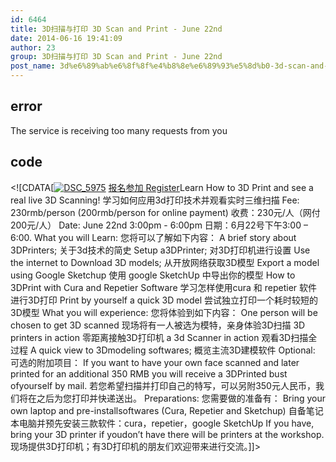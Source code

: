 ```yaml
---
id: 6464
title: 3D扫描与打印 3D Scan and Print - June 22nd
date: 2014-06-16 19:41:09
author: 23
group: 3D扫描与打印 3D Scan and Print - June 22nd
post_name: 3d%e6%89%ab%e6%8f%8f%e4%b8%8e%e6%89%93%e5%8d%b0-3d-scan-and-print-june-22nd
---
```


## error
The service is receiving too many requests from you

## code
 <!\[CDATA\[[![DSC_5975](http://xinchejian.com/wp-content/uploads/2014/06/DSC_5975-290x290.jpg)](http://139.162.84.35/wp-content/uploads/2014/06/DSC%5F5975.jpg) [报名参加 Register](http://www.vasee.com/event/view.jsp?inid=ff80808145f542f00146a45359f879fe "购买门票")Learn How to 3D Print and see a real live 3D Scanning! 学习如何应用3d打印技术并观看实时三维扫描 Fee: 230rmb/person (200rmb/person for online payment) 收费：230元/人（网付200元/人） Date: June 22nd 3:00pm - 6:00pm 日期：6月22号下午3:00 – 6:00\. What you will Learn: 您将可以了解如下内容： A brief story about 3DPrinters; 关于3d技术的简史 Setup a3DPrinter; 对3D打印机进行设置 Use the internet to Download 3D models; 从开放网络获取3D模型 Export a model using Google Sketchup 使用 google SketchUp 中导出你的模型 How to 3DPrint with Cura and Repetier Software 学习怎样使用cura 和 repetier 软件进行3D打印 Print by yourself a quick 3D model 尝试独立打印一个耗时较短的3D模型 What you will experience: 您将体验到如下内容： One person will be chosen to get 3D scanned 现场将有一人被选为模特，亲身体验3D扫描 3D printers in action 零距离接触3D打印机 a 3d Scanner in action 观看3D扫描全过程 A quick view to 3Dmodeling softwares; 概览主流3D建模软件 Optional: 可选的附加项目： If you want to have your own face scanned and later printed for an additional 350 RMB you will receive a 3DPrinted bust ofyourself by mail. 若您希望扫描并打印自己的特写，可以另附350元人民币，我们将在之后为您打印并快递送出。 Preparations: 您需要做的准备有： Bring your own laptop and pre-installsoftwares (Cura, Repetier and Sketchup) 自备笔记本电脑并预先安装三款软件：cura，repetier，google SketchUp If you have, bring your 3D printer if youdon’t have there will be printers at the workshop. 现场提供3D打印机；有3D打印机的朋友们欢迎带来进行交流。\]\]> 
